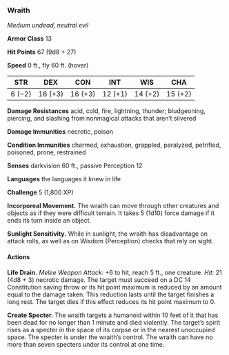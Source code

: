 ### Wraith

*Medium undead, neutral evil*

**Armor Class** 13

**Hit Points** 67 (9d8 + 27)

**Speed** 0 ft., fly 60 ft. (hover)

<table>
	<thead>
		<th>STR</th>
		<th>DEX</th>
		<th>CON</th>
		<th>INT</th>
		<th>WIS</th>
		<th>CHA</th>
	</thead>
	</tbody>
		<tr>
			<td>6 (−2)</td>
			<td>16 (+3)</td>
			<td>16 (+3)</td>
			<td>12 (+1)</td>
			<td>14 (+2)</td>
			<td>15 (+2)</td>
		</tr>
	</tbody>
</table>

**Damage Resistances** acid, cold, fire, lightning, thunder; bludgeoning, piercing, and slashing from nonmagical attacks that aren’t silvered

**Damage Immunities** necrotic, poison

**Condition Immunities** charmed, exhaustion, grappled, paralyzed, petrified, poisoned, prone, restrained

**Senses** darkvision 60 ft., passive Perception 12 

**Languages** the languages it knew in life 

**Challenge** 5 (1,800 XP)

**Incorporeal Movement.** The wraith can move through other creatures and objects as if they were difficult terrain. It takes 5 (1d10) force damage if it ends its turn inside an object.

**Sunlight Sensitivity.** While in sunlight, the wraith has disadvantage on attack rolls, as well as on Wisdom (Perception) checks that rely on sight.

#### Actions

**Life Drain.** *Melee Weapon Attack:* +6 to hit, reach 5 ft., one creature. *Hit:* 21 (4d8 + 3) necrotic damage. The target must succeed on a DC 14 Constitution saving throw or its hit point maximum is reduced by an amount equal to the damage taken. This reduction lasts until the target finishes a long rest. The target dies if this effect reduces its hit point maximum to 0.

**Create Specter.** The wraith targets a humanoid within 10 feet of it that has been dead for no longer than 1 minute and died violently. The target’s spirit rises as a specter in the space of its corpse or in the nearest unoccupied space. The specter is under the wraith’s control. The wraith can have no more than seven specters under its control at one time.
